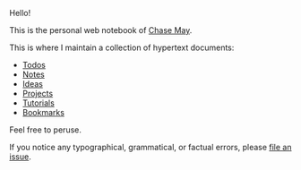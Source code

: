 Hello!

This is the personal web notebook of [Chase May](https://github.com/clmay).

This is where I maintain a collection of hypertext documents:

- [Todos](/todos.md)
- [Notes](/notes.md)
- [Ideas](/ideas.md)
- [Projects](/projects.md)
- [Tutorials](/tutorials.md)
- [Bookmarks](/bookmarks.md)

Feel free to peruse.

If you notice any typographical, grammatical, or factual errors, please
[file an issue](https://github.com/clmay/wikiissues/new).
